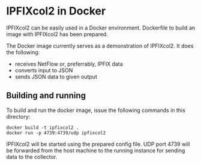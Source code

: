 # IPFIXcol2 in Docker

IPFIXcol2 can be easily used in a Docker environment. Dockerfile to build an image with IPFIXcol2 has been prepared. 

The Docker image currently serves as a demonstration of IPFIXcol2. It does the following:

* receives NetFlow or, preferrably, IPFIX data
* converts input to JSON
* sends JSON data to given output

## Building and running
To build and run the docker image, issue the following commands in this directory:
```
docker build -t ipfixcol2 .
docker run -p 4739:4739/udp ipfixcol2
```

IPFIXcol2 will be started using the prepared config file. UDP port 4739 will be forwarded from the host machine to the running instance for sending data to the collector. 